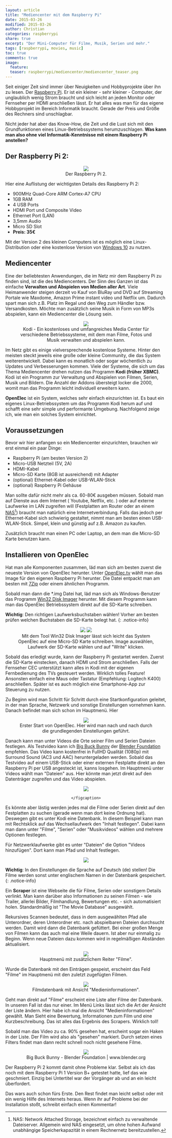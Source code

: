 ```yaml
---
layout: article
title: "Mediencenter mit dem Raspberry Pi"
date: 2015-03-26
modified: 2015-03-26
author: Christian
categories: raspberrypi
share: true
excerpt: "Der Mini-Computer für Filme, Musik, Serien und mehr."
tags: [raspberrypi, movies, music]
toc: true
comments: true
image:
  feature: 
  teaser: raspberrypi/mediencenter/mediencenter_teaser.png
---
```


Seit einiger Zeit sind immer über Neuigkeiten und Hobbyprojekte über ihn zu lesen. Der <a href="http://www.raspberrypi.org">Raspberry Pi</a>. Er ist ein kleiner - sehr kleiner - Computer, der unglaublich wenig Strom braucht und sich leicht an jeden Monitor oder Fernseher per HDMI anschließen lässt. Er hat alles was man für das eigene Hobbyprojekt im Bereich Informatik braucht. Gerade der Preis und Größe des Rechners sind unschlagbar.

Nicht jeder hat aber das Know-How, die Zeit und die Lust sich mit den Grundfunktionen eines Linux-Betriebssystems herumzuschlagen. **Was kann man also ohne viel Informatik-Kenntnisse mit einem Raspberry Pi anstellen?**

## Der Raspberry Pi 2:

<figure style="text-align: center">
	<img src="{{ site.url }}/images/raspberrypi/raspberry_pi.jpg">
	<figcaption>
		Der Raspberry Pi 2.
	</figcaption>
</figure>

Hier eine Auflistung der wichtigsten Details des Raspberry Pi 2:

* 900MHz Quad-Core ARM Cortex-A7 CPU
* 1GB RAM
* 4 USB Ports
* HDMI Port und Composite Video
* Ethernet Port (LAN)
* 3,5mm Audio
* Micro SD Slot
* **Preis: 35€**

Mit der Version 2 des kleinen Computers ist es möglich eine Linux-Distribution oder eine kostenlose Version von <a href="http://dev.windows.com/de-de/featured/raspberrypi2support">Windows 10</a> zu nutzen.


## Mediencenter

Eine der beliebtesten Anwendungen, die im Netz mir dem Raspberry Pi zu finden sind, ist die des Mediencenters. Der Sinn des Ganzen ist das einfache **Verwalten und Abspielen von Medien aller Art**. Viele Heimanwender steigen derzeit vo Kauf von BluRay und DVD auf Streaming Portale wie Maxdome, Amazon Prime instant video und Netflix um. Dadurch spart man sich z.B. Platz im Regal und den Weg zum Händler bzw. Versandkosten. Möchte man zusätzlich seine Musik in Form von MP3s abspielen, kann ein Mediencenter die Lösung sein.

<figure style="text-align: center">
	<img src="{{ site.url }}/images/raspberrypi/mediencenter/kodi.jpg" />
	<figcaption>
		Kodi - Ein kostenloses und umfangreiches Media Center für verschiedene Betriebssysteme, mit dem man Filme, Fotos und Musik verwalten und abspielen kann.
	</figcaption>
</figure>

Im Netz gibt es einige vielversprechende kostenlose Systeme. Hinter den meisten steckt jeweils eine große oder kleine Community, die das System weiterentwickelt. Dabei kann es monatlich oder sogar wöchentlich zu Updates und Verbesserungen kommen. Viele der Systeme, die sich um das Thema Mediencenter drehen nutzen das Programm **Kodi (früher XBMC)**. Kodi ist ein Programm zur Verwaltung und Abspielen von Filmen, Serien, Musik und Bildern. Die Anzahl der Addons übersteigt locker die 2000, womit man das Programm leicht individuell erweitern kann.

**OpenElec** ist ein System, welches sehr einfach einzurichten ist. Es baut ein eigenes Linux-Betriebssystem um das Programm Kodi herum auf und schafft eine sehr simple und performante Umgebung. Nachfolgend zeige ich, wie man ein solches System einrichtet.

## Voraussetzungen

Bevor wir hier anfangen so ein Mediencenter einzurichten, brauchen wir erst einmal ein paar Dinge:

* Raspberry Pi (am besten Version 2)
* Micro-USB Netzteil (5V, 2A)
* HDMI-Kabel
* Micro-SD Karte (8GB ist ausreichend) mit Adapter
* (optional) Ethernet-Kabel oder USB-WLAN-Stick
* (optional) Raspberry Pi Gehäuse

Man sollte dafür nicht mehr als ca. 60-80€ ausgeben müssen.
Sobald man auf Dienste aus dem Internet ( Youtube, Netflix, etc. ) oder auf externe Laufwerke im LAN zugreifen will (Festplatten am Router oder an einem <a href="http://de.wikipedia.org/wiki/Network_Attached_Storage">NAS[^nas]</a>) braucht man natürlich eine Internetverbindung. Falls das jedoch per Ethernet-Kabel sich schwierig gestaltet, nimmt man am besten einen USB-WLAN-Stick. Simpel, klein und günstig auf z.B. Amazon zu kaufen.

[^nas]: NAS: Network Attached Storage, bezeichnet einfach zu verwaltende Dateiserver. Allgemein wird NAS eingesetzt, um ohne hohen Aufwand unabhängige Speicherkapazität in einem Rechnernetz bereitzustellen.

Zusätzlich braucht man einen PC oder Laptop, an dem man die Micro-SD Karte benutzen kann.

## Installieren von OpenElec

Hat man alle Komponenten zusammen, läd man sich am besten zuerst die neueste Version von OpenElec herunter. Unter <a href="http://openelec.tv/get-openelec">OpenElec.tv</a> wählt man das Image für den eigenen Raspberry Pi herunter. Die Datei entpackt man am besten mit <a href="http://www.7-zip.de/">7Zip</a> oder einem ähnlichen Programm.

Sobald man dann die *.img Datei hat, läd man sich als Windows-Benutzer das Programm <a href="http://sourceforge.net/projects/win32diskimager/">Win32 Disk Imager</a> herunter. Mit diesem Programm kann man das OpenElec Betriebssystem direkt auf die SD-Karte schreiben.

**Wichtig**: Den richtigen Laufwerksbuchstaben wählen! Vorher am besten prüfen welchen Buchstaben die SD-Karte belegt hat.
{: .notice-info}

<figure class="forth" style="text-align: center">
	<img src="{{ site.url }}/images/raspberrypi/mediencenter/
Disk-Image-Warning.png" />
	<img src="{{ site.url }}/images/raspberrypi/mediencenter/
Disk-Image-Complete.png" />
	<figcaption>
		Mit dem Tool Win32 Disk Imager lässt sich leicht das System OpenElec auf eine Micro-SD Karte schreiben.
		Image auswählen, Laufwerk der SD-Karte wählen und auf "Write" klicken. 
	</figcaption>
</figure>

Sobald das erledigt wurde, kann der Raspberry Pi gestartet werden. Zuerst die SD-Karte einstecken, danach HDMI und Strom anschließen. Falls der Fernseher CEC unterstützt kann alles in Kodi mit der eigenen Fernbedienung des TVs gesteuert werden. Wirklich tolles Feature! Ansonsten einfach eine Maus oder Tastatur (Empfehlung: Logitech K400) anschließen. Später ist es auch möglich eine Smartphone-App zur Steuerung zu nutzen.

Zu Beginn wird man Schritt für Schritt durch eine Startkonfiguration geleitet, in der man Sprache, Netzwerk und sonstige Einstellungen vornehmen kann. Danach befindet man sich schon im Hauptmenü. Hier 

<figure style="text-align: center">
	<img src="{{ site.url }}/images/raspberrypi/mediencenter/openelec_start.png" />
	<figcaption>
		Erster Start von OpenElec. Hier wird man nach und nach durch die grundlegenden Einstellungen geführt.
	</figcaption>
</figure>

Danach kann man unter Videos die Orte seiner Film und Serien Dateien festlegen. 
Als Testvideo kann ich <a href="https://peach.blender.org/download/">Big Buck Bunny</a> der <a href="www.blender.org">Blender Foundation</a> empfehlen. Das Video kann kostenfrei in FullHD Qualität (1080p) mit Surround Sound (AC3 und AAC) heruntergeladen werden. Sobald das Testvideo auf einem USB-Stick oder einer externen Festplatte direkt an den Raspberry Pi per USB angesteckt ist, kanns losgehen. Im Hauptmenü unter Videos wählt man "Dateien" aus. Hier könnte man jetzt direkt auf den Datenträger zugreifen und das Video abspielen.

<figure class="forth" style="text-align: center">
	<img src="{{ site.url }}/images/raspberrypi/mediencenter/kodi_usb_buck_small.jpg" />
	<figcaption>
		
	</figcaption>
</figure>

Es könnte aber lästig werden jedes mal die Filme oder Serien direkt auf den Festplatten zu suchen (gerade wenn man dort keine Ordnung hat). Deswegen gibt es unter Kodi eine Datenbank. In diesem Beispiel kann man mit Rechtsklick auf das Wechsellaufwerk den "Inhalt festlegen". Dabei kann man dann unter "Filme", "Serien" oder "Musikvideos" wählen und mehrere Optionen festlegen.

Für Netzwerklaufwerke gibt es unter "Dateien" die Option "Videos hinzufügen". Dort kann man Pfad und Inhalt festlegen.

<figure class="forth" style="text-align: center">
	<img src="{{ site.url }}/images/raspberrypi/mediencenter/kodi_usb_inhalt_festlegen_filme_small.jpg" />
	<figcaption>
	</figcaption>
</figure>

**Wichtig**: In den Einstellungen die Sprache auf Deutsch (de) stellen! Die Filme werden sonst unter englischem Namen in der Datenbank gespeichert.
{: .notice-info}

Ein **Scraper** ist eine Webseite die für Filme, Serien oder sonstigem Details verlinkt. Man kann darüber also Informationen zu seinen Filmen - wie Trailer, allerlei Bilder, Filmhandlung, Bewertungen etc. - sich automatisiert holen. Standardmäßig ist "The Movie Database" ausgewählt.

Rekursives Scannen bedeutet, dass in dem ausgewählten Pfad alle Unterordner, deren Unterordner etc. nach abspielbaren Dateien durchsucht werden. Damit wird dann die Datenbank gefüttert. Bei einer großen Menge von Filmen kann das auch mal eine Weile dauern. Ist aber nur einmalig zu Beginn. Wenn neue Dateien dazu kommen wird in regelmäßigen Abständen aktualisiert.

<figure style="text-align: center">
	<img src="{{ site.url }}/images/raspberrypi/mediencenter/kodi_filme_small.jpg" />
	<figcaption>
		Hauptmenü mit zusätzlichem Reiter "Filme".
	</figcaption>
</figure>

Wurde die Datenbank mit den Einträgen gespeist, erscheint das Feld "Filme" im Hauptmenü mit den zuletzt zugefügten Filmen.

<figure style="text-align: center">
	<img src="{{ site.url }}/images/raspberrypi/mediencenter/kodi_filme_ansicht_small.jpg" />
	<figcaption>
		Filmdatenbank mit Ansicht "Medieninformationen".
	</figcaption>
</figure>

Geht man direkt auf "Filme" erscheint eine Liste aller Filme der Datenbank. In unseren Fall ist das nur einer. Im Menü Links lässt sich die Art der Ansicht der Liste ändern. Hier habe ich mal die Ansicht "Medieninformationen" gewählt. Man Sieht eine Bewertung, Informationen zum Film und eine Kurzbeschreibung.
Das ist alles das Ergebnis des Scrapers. Wirklich toll!

Sobald man das Video zu ca. 90% gesehen hat, erscheint sogar ein Haken in der Liste. Der Film wird also als "gesehen" markiert. Durch setzen eines Filters findet man dann recht schnell noch nicht gesehene Filme.

<figure style="text-align: center">
	<img src="{{ site.url }}/images/raspberrypi/mediencenter/big_buck_bunny_small.png" />
	<figcaption>
		Big Buck Bunny - Blender Foundation | www.blender.org
	</figcaption>
</figure>

Der Raspberry Pi 2 kommt damit ohne Probleme klar. Selbst als ich das noch mit dem Raspberry Pi 1 Version B+ getestet hatte, lief das wie geschmiert. Einzig bei Untertitel war der Vorgänger ab und an ein leicht überfordert.

Das wars auch schon fürs Erste. Den Rest findet man leicht selbst oder mit ein wenig Hilfe des Internets heraus. Wenn ihr auf Probleme bei der Installation stoßt, schreibt einfach einen Kommentar!